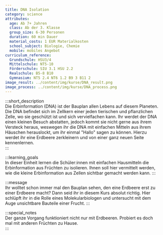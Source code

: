 ```yaml
---
title: DNA Isolation
category: science
attributes:
  age: Ab 7+ Jahren
  class: Ab der 3. Klasse
  group_size: 6-30 Personen
  duration: 60 min Dauer
  material_costs: 1 EUR Materialkosten
  school_subject: Biologie, Chemie
  mobile: mobiles Angebot
curriculum_reference:
  Grundschule: HSU3/4  
  Mittelschule: NT5-10
  Förderschule: SIU 3.1 HSU 2.2   
  Realschule: B5-8 B10
  Gymnasium: NT5 2.4 NT6 1.2 B9 3 B11 2
image_result: ../content/img/kurse/DNA_result.png
image_process: ../content/img/kurse/DNA_process.png
---
```

:::short_description  
Die Erbinformation (DNA) ist der Bauplan allen Lebens auf diesem Planeten. Die DNA befindet sich im Zellkern einer jeden tierischen und pflanzlichen Zelle, wo sie geschützt ist und sich vervielfachen kann. Ihr werdet der DNA einen kleinen Besuch abstatten, jedoch kommt sie nicht gerne aus ihrem Versteck heraus, weswegen ihr die DNA mit einfachen Mitteln aus ihrem Häuschen herauslockt, um ihr einmal "Hallo" sagen zu können. Hierzu werdet ihr eine Erdbeere zerkleinern und von einer ganz neuen Seite kennenlernen.  
:::

:::learning_goals  
 In dieser Einheit lernen die Schüler:innen mit einfachen Hausmitteln die Erbinformation aus Früchten zu isolieren. Ihnen soll hier vermittelt werden, wie die kleine Erbinformation aus Zellen sichtbar gemacht werden kann.
:::

:::message  
Ihr wolltet schon immer mal den Bauplan sehen, den eine Erdbeere erst zu einer Erdbeere macht? Dann seid ihr in diesem Kurs absolut richtig. Hier schlüpft ihr in die Rolle eines Molekularbiologen und untersucht mit dem Auge unsichtbare Bauteile einer Frucht.
:::  

:::special_notes  
Der ganze Vorgang funktioniert nicht nur mit Erdbeeren. Probiert es doch mal mit anderen Früchten zu Hause.  
:::
